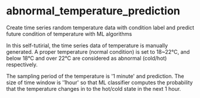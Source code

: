 # abnormal_temperature_prediction
Create time series random temperature data with condition label and predict future condition of temperature with ML algorithms

In this self-tutirial, the time series data of temperature is manually generated. 
A proper temperature (normal condition) is set to 18~22°C, and below 18°C and over 22°C are considered as abnormal (cold/hot) respectively.

The sampling period of the temperature is '1 minute' and prediction. The size of time window is '1hour' 
so that ML classifier computes the probability that the temperature changes in to the hot/cold state in the next 1 hour.

